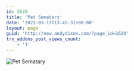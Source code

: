 ```yaml
---
id: 2620
title: 'Pet Sematary'
date: '2023-03-17T13:45:31+00:00'
layout: page
guid: 'http://new.andydixon.com/?page_id=2620'
trx_addons_post_views_count:
    - '1'
---
```


![Pet Sematary](https://i0.wp.com/assets.g8x2.ldn.idrivee2-23.com/posters/Pet%20Sematary%2001.jpg?w=1200&ssl=1 "Pet Sematary")